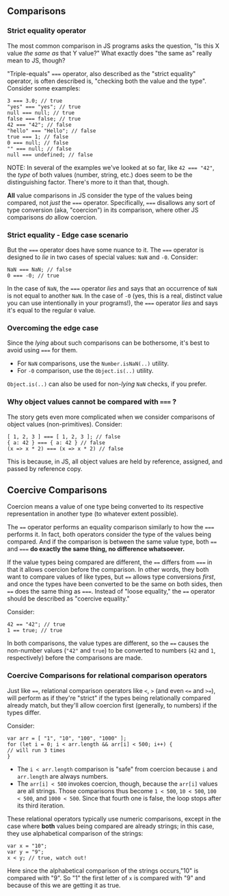 ## Comparisons

### Strict equality operator

The most common comparison in JS programs asks the question, "Is this X value _the same as_ that Y value?" What exactly does "the same as" really mean to JS, though?

"Triple-equals" `===` operator, also described as the "strict equality" operator, is often described is, "checking both the value and the type".  
Consider some examples:

```
3 === 3.0; // true
"yes" === "yes"; // true
null === null; // true
false === false; // true
42 === "42"; // false
"hello" === "Hello"; // false
true === 1; // false
0 === null; // false
"" === null; // false
null === undefined; // false
```

NOTE:
In several of the examples we've looked at so far, like `42 === "42"`, the _type_ of both values (number, string, etc.) does seem to be the distinguishing factor. There's more to it than that, though.

**All** value comparisons in JS consider the type of the values being compared, not _just_ the `===` operator. Specifically, `===` disallows any sort of type conversion (aka, "coercion") in its comparison, where other JS comparisons _do_ allow coercion.

### Strict equality - Edge case scenario

But the `===` operator does have some nuance to it. The `===` operator is designed to _lie_ in two cases of special values: `NaN` and `-0`. Consider:

```
NaN === NaN; // false
0 === -0; // true
```

In the case of `NaN`, the `===` operator _lies_ and says that an occurrence of `NaN` is not equal to another `NaN`. In the case of `-0` (yes, this is a real, distinct value you can use intentionally in your programs!), the `===` operator _lies_ and says it's equal to the regular `0` value.

### Overcoming the edge case

Since the _lying_ about such comparisons can be bothersome, it's best to avoid using `===` for them.

- For `NaN` comparisons, use the `Number.isNaN(..)` utility.
- For `-0` comparison, use the `Object.is(..)` utility.

`Object.is(..)` can also be used for non-_lying_ `NaN` checks, if you prefer.

### Why object values cannot be compared with `===` ?

The story gets even more complicated when we consider comparisons of object values (non-primitives).
Consider:

```
[ 1, 2, 3 ] === [ 1, 2, 3 ]; // false
{ a: 42 } === { a: 42 } // false
(x => x * 2) === (x => x * 2) // false
```

This is because, in JS, all object values are held by reference, assigned, and passed by reference copy.

## Coercive Comparisons

Coercion means a value of one type being converted to its respective representation in another type (to whatever extent possible).

The `==` operator performs an equality comparison similarly to how the `===` performs it. In fact, both operators consider the type of the values being compared. And if the comparison is between the same value type, both `==` and `===` **do exactly the same thing, no difference whatsoever.**

If the value types being compared are different, the `==` differs from `===` in that it allows coercion before the comparison. In other words, they both want to compare values of like types, but `==` allows type conversions _first_, and once the types have been converted to be the same on both sides, then `==` does the same thing as `===`. Instead of "loose equality," the `==` operator should be described as "coercive equality."

Consider:

```
42 == "42"; // true
1 == true; // true
```

In both comparisons, the value types are different, so the `==` causes the non-number values (`"42"` and `true`) to be converted to numbers (`42` and `1`, respectively) before the comparisons are made.

### Coercive Comparisons for relational comparison operators

Just like `==`, relational comparison operators like `<`, `>` (and even `<=` and `>=`), will perform as if they're "strict" if the types being relationally compared already match, but they'll allow coercion first (generally, to numbers) if the types differ.

Consider:

```
var arr = [ "1", "10", "100", "1000" ];
for (let i = 0; i < arr.length && arr[i] < 500; i++) {
// will run 3 times
}
```

- The `i < arr.length` comparison is "safe" from coercion because `i` and `arr.length` are always numbers.
- The `arr[i] < 500` invokes coercion, though, because the `arr[i]` values are all strings. Those comparisons thus become `1 < 500`, `10 < 500`, `100 < 500`, and `1000 < 500`. Since that fourth one is false, the loop stops after its third iteration.

These relational operators typically use numeric comparisons, except in the case where **both** values being compared are already strings; in this case, they use alphabetical comparison of the strings:

```
var x = "10";
var y = "9";
x < y; // true, watch out!
```

Here since the alphabetical comparison of the strings occurs,"10" is compared with "9". So "1" the first letter of `x` is compared with "9" and because of this we are getting it as true.
